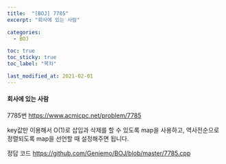 ```yaml
---
title:  "[BOJ] 7785"
excerpt: "회사에 있는 사람"

categories:
  - BOJ

toc: true
toc_sticky: true
toc_label: "목차"

last_modified_at: 2021-02-01
---
```


#### 회사에 있는 사람

7785번 <https://www.acmicpc.net/problem/7785>

key값만 이용해서 O(1)로 삽입과 삭제를 할 수 있도록 map을 사용하고, 역사전순으로 정렬되도록 map을 선언할 때 설정해주면 됩니다.

정답 코드 <https://github.com/Geniemo/BOJ/blob/master/7785.cpp>